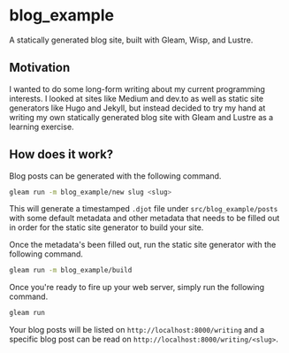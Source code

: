 # blog_example

A statically generated blog site, built with Gleam, Wisp, and Lustre.

## Motivation

I wanted to do some long-form writing about my current programming interests. I looked at sites like Medium and dev.to as well as static site
generators like Hugo and Jekyll, but instead decided to try my hand at writing my own statically generated blog site with Gleam and Lustre
as a learning exercise.

## How does it work?

Blog posts can be generated with the following command.

```bash
gleam run -m blog_example/new slug <slug>
```

This will generate a timestamped `.djot` file under `src/blog_example/posts` with some default metadata and other metadata that needs to be
filled out in order for the static site generator to build your site.

Once the metadata's been filled out, run the static site generator with the following command.

```bash
gleam run -m blog_example/build
```

Once you're ready to fire up your web server, simply run the following command.

```bash
gleam run
```

Your blog posts will be listed on `http://localhost:8000/writing` and a specific blog post can be read on `http://localhost:8000/writing/<slug>`.
